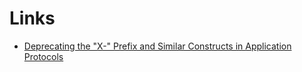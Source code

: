 # Links
- [Deprecating the "X-" Prefix and Similar Constructs in Application Protocols](https://tools.ietf.org/html/rfc6648)
